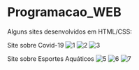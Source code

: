 # Programacao_WEB
Alguns sites desenvolvidos em HTML/CSS:

Site sobre Covid-19
![1](https://user-images.githubusercontent.com/37301918/172669055-e43a50dc-b2b5-4f98-bd2b-4201b7ab6d87.PNG)
![2](https://user-images.githubusercontent.com/37301918/172669081-f9e81045-ba51-428e-911f-769083c08884.PNG)
![3](https://user-images.githubusercontent.com/37301918/172669087-11b61623-54fe-4c14-b662-7d08b419531e.PNG)

Site sobre Esportes Aquáticos
![5](https://user-images.githubusercontent.com/37301918/172669235-8cc8ff9c-bc01-478e-b086-15e8e7a52382.PNG)
![6](https://user-images.githubusercontent.com/37301918/172669485-111baf2d-b32c-40a3-a5c6-a0aceea5c1e5.PNG)
![7](https://user-images.githubusercontent.com/37301918/172669492-72c2cfdc-4ee3-4b0c-b323-d6d639c60813.PNG)


